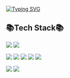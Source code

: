 [![Typing SVG](https://readme-typing-svg.demolab.com?font=Open+Sans&weight=500&pause=1000&color=188AF7&width=435&lines=Hi%2C+I'm+Tae-Woong+Choe;(or+you+can+call+me+%22Lance%22))](https://git.io/typing-svg)

## 📚Tech Stack📚

<img src="https://img.shields.io/badge/React-61DAFB?style=flat-square&logo=html5&logoColor=white"/>
<img src="https://img.shields.io/badge/Vue.js-4FC08D?style=flat-square&logo=vuedotjs&logoColor=white"/>

<img src="https://img.shields.io/badge/JavaScript-F7DF1E?style=flat-square&logo=html5&logoColor=white"/> <img src="https://img.shields.io/badge/cplusplus-00599C?style=flat-square&logo=html5&logoColor=white"/> <img src="https://img.shields.io/badge/python-3776AB?style=flat-square&logo=html5&logoColor=white"/> <img src="https://img.shields.io/badge/html5-E34F26?style=flat-square&logo=html5&logoColor=white"/> <img src="https://img.shields.io/badge/css-663399?style=flat-square&logo=html5&logoColor=white"/>

<img src="https://img.shields.io/badge/R-276DC3?style=flat-square&logo=html5&logoColor=white"/> <img src="https://img.shields.io/badge/github-181717?style=flat-square&logo=html5&logoColor=white"/>
